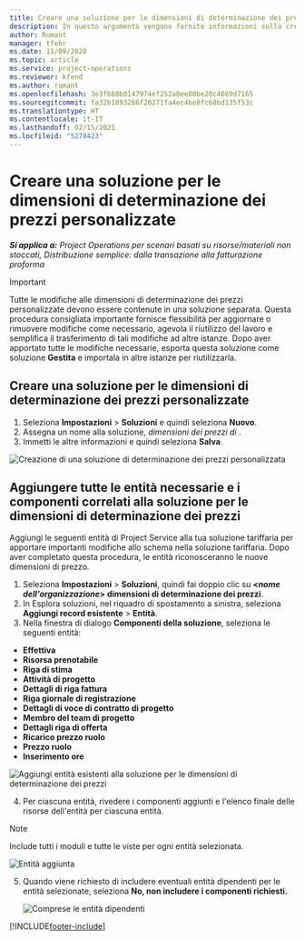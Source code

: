 ```yaml
---
title: Creare una soluzione per le dimensioni di determinazione dei prezzi personalizzate
description: In questo argomento vengono fornite informazioni sulla creazione di soluzioni per dimensioni di determinazione dei prezzi.
author: Rumant
manager: tfehr
ms.date: 11/09/2020
ms.topic: article
ms.service: project-operations
ms.reviewer: kfend
ms.author: rumant
ms.openlocfilehash: 3e3f688b0147974ef252a0ee00be20c4669d7165
ms.sourcegitcommit: fa32b1893286f20271fa4ec4be8fc68bd135f53c
ms.translationtype: HT
ms.contentlocale: it-IT
ms.lasthandoff: 02/15/2021
ms.locfileid: "5278423"
---
```

# <a name="create-a-solution-for-custom-pricing-dimensions"></a>Creare una soluzione per le dimensioni di determinazione dei prezzi personalizzate

 _**Si applica a:** Project Operations per scenari basati su risorse/materiali non stoccati, Distribuzione semplice: dalla transazione alla fatturazione proforma_ 

>[!IMPORTANT]
>Tutte le modifiche alle dimensioni di determinazione dei prezzi personalizzate devono essere contenute in una soluzione separata. Questa procedura consigliata importante fornisce flessibilità per aggiornare o rimuovere modifiche come necessario, agevola il riutilizzo del lavoro e semplifica il trasferimento di tali modifiche ad altre istanze. Dopo aver apportato tutte le modifiche necessarie, esporta questa soluzione come soluzione **Gestita** e importala in altre istanze per riutilizzarla.

## <a name="create-a-solution-for-custom-pricing-dimensions"></a>Creare una soluzione per le dimensioni di determinazione dei prezzi personalizzate

1.  Seleziona **Impostazioni** > **Soluzioni** e quindi seleziona **Nuovo**.
2.  Assegna un nome alla soluzione, *dimensioni dei prezzi di <your organization name>*.
3. Immetti le altre informazioni e quindi seleziona **Salva**.

  ![Creazione di una soluzione di determinazione dei prezzi personalizzata](./media/Creation-of-custom-pricing-dimension-solution.png)
 
## <a name="add-all-required-entities-and-related-components-to-the-pricing-dimension-solution"></a>Aggiungere tutte le entità necessarie e i componenti correlati alla soluzione per le dimensioni di determinazione dei prezzi

Aggiungi le seguenti entità di Project Service alla tua soluzione tariffaria per apportare importanti modifiche allo schema nella soluzione tariffaria. Dopo aver completato questa procedura, le entità riconosceranno le nuove dimensioni di prezzo.

1.  Seleziona **Impostazioni** > **Soluzioni**, quindi fai doppio clic su **<*nome dell'organizzazione*> dimensioni di determinazione dei prezzi**.
2.  In Esplora soluzioni, nel riquadro di spostamento a sinistra, seleziona **Aggiungi record esistente** > **Entità**.
3.  Nella finestra di dialogo **Componenti della soluzione**, seleziona le seguenti entità:
 
   - **Effettiva**
   - **Risorsa prenotabile**
   - **Riga di stima**
   - **Attività di progetto**
   - **Dettagli di riga fattura**
   - **Riga giornale di registrazione**
   - **Dettagli di voce di contratto di progetto**
   - **Membro del team di progetto**
   - **Dettagli riga di offerta**
   - **Ricarico prezzo ruolo**
   - **Prezzo ruolo**
   - **Inserimento ore**
 
   ![Aggiungi entità esistenti alla soluzione per le dimensioni di determinazione dei prezzi](./media/Existing-entities-to-PD-solution.png)
 
 4. Per ciascuna entità, rivedere i componenti aggiunti e l'elenco finale delle risorse dell'entità per ciascuna entità. 

   >[!NOTE]
   > Include tutti i moduli e tutte le viste per ogni entità selezionata.

  ![Entità aggiunta](./media/solution-component-selection.png)


5.  Quando viene richiesto di includere eventuali entità dipendenti per le entità selezionate, seleziona **No, non includere i componenti richiesti.**

    ![Comprese le entità dipendenti](./media/Do-not-include-required.png)


[!INCLUDE[footer-include](../includes/footer-banner.md)]